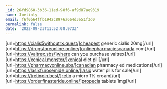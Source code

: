 ```yaml
---
_id: 26fd9860-3b36-11ed-98f6-af9d87ae9319
name: Joetinly
email: f6f0b64ffb1942c8976a664d3e51f3d0
permalink: false
date: '2022-09-23T11:52:08.973Z'
---
```

[url=https://cialis5withoutrx.quest/]cheapest generic cialis 20mg[/url] [url=https://drugstoreonline.online/]onlinepharmaciescanada com[/url] [url=https://valtrex.sbs/]where can you purchase valtrex[/url] [url=https://xenical.monster/]xenical diet pill[/url] [url=https://pharmacyonline.sbs/]canadian pharmacy ed medications[/url] [url=https://lasixfurosemide.online/]lasix water pills for sale[/url] [url=https://tretinoin.best/]retin a micro 1% cream[/url] [url=https://orderfinasteride.online/]propecia tablets 1mg[/url]
